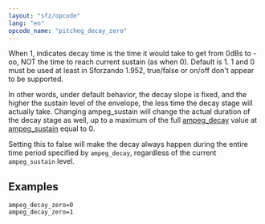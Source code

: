 ```yaml
---
layout: "sfz/opcode"
lang: "en"
opcode_name: "pitcheg_decay_zero"
---
```

When 1, indicates decay time is the time it would take to get from 0dBs to -oo,
NOT the time to reach current sustain (as when 0).
Default is 1. 1 and 0 must be used at least in Sforzando 1.952,
true/false or on/off don't appear to be supported.

In other words, under default behavior, the decay slope is fixed, and the higher
the sustain level of the envelope, the less time the decay stage will actually
take. Changing ampeg_sustain will change the actual duration of the decay stage
as well, up to a maximum of the full [ampeg_decay](ampeg_decay) value at
[ampeg_sustain](ampeg_sustain) equal to 0.

Setting this to false will make the decay always happen during the entire
time period specified by `ampeg_decay`, regardless of the current
`ampeg_sustain` level.

## Examples

```
ampeg_decay_zero=0
ampeg_decay_zero=1
```
